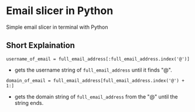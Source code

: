 # Email slicer in Python
Simple email slicer in terminal with Python

## Short Explaination
```
username_of_email = full_email_address[:full_email_address.index('@')]
```
- gets the username string of `full_email_address` until it finds "@".

```
domain_of_email = full_email_address[full_email_address.index('@') + 1:]
```
- gets the domain string of `full_email_address` from the "@" until the string ends.
